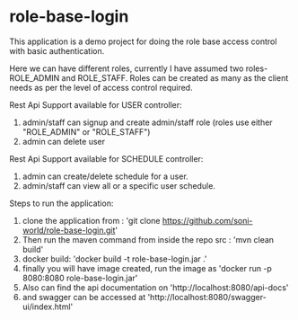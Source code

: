 # role-base-login
This application is a demo project for doing the role base access control with basic authentication.

Here we can have different roles, currently I have assumed two roles- ROLE_ADMIN and ROLE_STAFF.
Roles can be created as many as the client needs as per the level of access control required.


Rest Api Support available for USER controller:

1. admin/staff can signup and create admin/staff role (roles use either "ROLE_ADMIN" or "ROLE_STAFF")
2. admin can delete user


Rest Api Support available for SCHEDULE controller: 
1. admin can create/delete schedule for a user.
2. admin/staff can view all or a specific user schedule.

Steps to run the application:
 1. clone the application from : 'git clone https://github.com/soni-world/role-base-login.git'
 2. Then run the maven command from inside the repo src : 'mvn clean build'
 3. docker build: 'docker build -t role-base-login.jar .'
 4. finally you will have image created, run the image as 'docker run -p 8080:8080 role-base-login.jar'
 5. Also can find the api documentation on 'http://localhost:8080/api-docs' 
 6. and swagger can be accessed at 'http://localhost:8080/swagger-ui/index.html'
